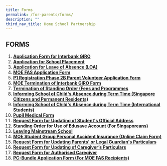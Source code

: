 ```yaml
---
title: Forms
permalink: /for-parents/forms/
description: ""
third_nav_title: Home School Partnership
---
```

## FORMS

1. **[Application Form for Interbank GIRO](https://www.moe.gov.sg/financial-matters/fees/egiro)**
2. **[Application for School Placement](/files/Application%20for%20School%20Placement.pdf)**
3. **[Application for Leave of Absence (LOA)](https://form.gov.sg/60d2be21dfd78e00127ccc5c)**
4. **[MOE FAS Application Form](/files/GGAS_Application%20Form.pdf)**
5. **[P1 Registration Phase 2B Parent Volunteer Application Form](/files/Application%20as%20Parent%20Volunteer%20for%20P1%20Phase%202B%20Registration.pdf)**
6. **[MOE Termination of Interbank GIRO Form](/files/For%20Parents%20(2023)/Termination%20of%20Interbank%20Giro.pdf)**
7.  **[Termination of Standing Order (Fees and Programmes](/files/Termination%20of%20Edusave%20Standing%20Order%20(fees%20and%20programmes).pdf)**
8.  **[Informing School of Child's Absence during Term Time (Singapore Citizens and Permanent Residents)](/files/Informing%20Sch%20of%20Child%20Absence%20during%20Term%20Time%20SCs%20and%20PRs.pdf)**
9.  **[Informing School of Child's Absence during Term Time (International Students)](/files/Informing%20Sch%20of%20Child%20Absence%20during%20Term%20Time%20International%20Students.pdf)**
10.  **[Pupil Medical Form](/files/Pupil%20Medical%20Record.pdf)**
11.  **[Request Form for Updating of Student's Official Address](/files/Form%20C%20(Address%20Updates).pdf)**
12.  **[Standing Order for Use of Edusave Account (For Singaporeans)](/files/Standing%20Order%20for%20use%20of%20Edusave%20ac(for%20Singaporeans).pdf)**
13.  **[Leaving Mainstream School](/files/Mainstream%20School%20Leaver%20form.pdf)**
14. **[MOE Student Group Personal Accident Insurance (Online Claim Form)](/files/For%20Parents%20(2023)/Student%20GPA%20Claims%20Procedure.pdf)**
15.  **[Request Form for Updating Parents' or Legal Guardian's Particulars](/files/Request%20form%20for%20Updating%20Parents'%20or%20Legal%20Guardian's%20Particulars%20(Form%20A).pdf)**
16.  **[Request Form for Updating of Caregiver’s Particulars](/files/For%20Parents%20(2023)/Form%20B2.pdf)**
17.  **[Request Form for Authorised Caregiver](/files/For%20Parents%20(2023)/Form%20B1.pdf)**
18. **[PC-Bundle Application Form (For MOE FAS Recipients)](/files/For%20Parents%20(2023)/NPP-Application-Form-for-MOE-SPED-FAS%20(2023).pdf)**